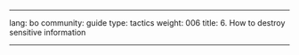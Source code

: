 

---

lang: bo
community: guide
type: tactics
weight: 006
title: 6. How to destroy sensitive information

---

<stub>

